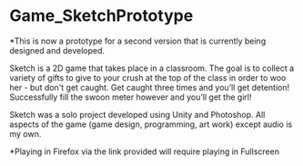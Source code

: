 # Game_SketchPrototype
*This is now a prototype for a second version that is currently being designed and developed.

Sketch is a 2D game that takes place in a classroom. The goal is to collect a variety of gifts to give to your crush at the top of the class in order to woo her - but don't get caught. Get caught three times and you’ll get detention! Successfully fill the swoon meter however and you’ll get the girl!

Sketch was a solo project developed using Unity and Photoshop. All aspects of the game (game design, programming, art work) except audio is my own.

*Playing in Firefox via the link provided will require playing in Fullscreen
